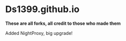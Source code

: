 # Ds1399.github.io
<b>These are all forks, all credit to those who made them</b>


<a>Added NightProxy, big upgrade!</a>
